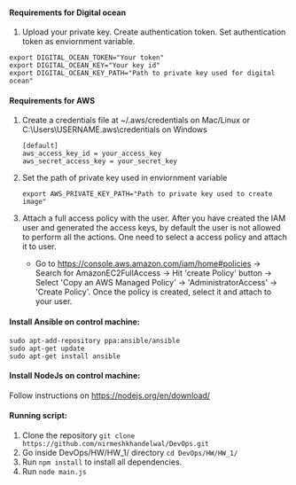 #### Requirements for Digital ocean
1. Upload your private key. Create authentication token. Set authentication token as enviornment variable. 
```
export DIGITAL_OCEAN_TOKEN="Your token"
export DIGITAL_OCEAN_KEY="Your key id"
export DIGITAL_OCEAN_KEY_PATH="Path to private key used for digital ocean"
```

#### Requirements for AWS
1. Create a credentials file at ~/.aws/credentials on Mac/Linux or C:\Users\USERNAME\.aws\credentials on Windows
    
    ```
    [default]
    aws_access_key_id = your_access_key
    aws_secret_access_key = your_secret_key
    ```
2. Set the path of private key used in enviornment variable
    
    ```
    export AWS_PRIVATE_KEY_PATH="Path to private key used to create image"
    ```
3. Attach a full access policy with the user. After you have created the IAM user and generated the access keys, by default the user is not allowed to perform all the actions. One need to select a access policy and attach it to user. 

    - Go to https://console.aws.amazon.com/iam/home#policies ->  Search for AmazonEC2FullAccess -> Hit 'create Policy' button -> Select 'Copy an AWS Managed Policy' -> 'AdministratorAccess' -> 'Create Policy'. Once the policy is created, select it and attach to your user.

#### Install Ansible on control machine: 
```
sudo apt-add-repository ppa:ansible/ansible
sudo apt-get update
sudo apt-get install ansible
```
#### Install NodeJs on control machine:

Follow instructions on https://nodejs.org/en/download/

#### Running script:

1. Clone the repository `git clone https://github.com/nirmeshkhandelwal/DevOps.git`
2. Go inside DevOps/HW/HW_1/ directory `cd DevOps/HW/HW_1/`
3. Run `npm install` to install all dependencies.
4. Run `node main.js`